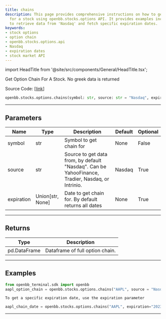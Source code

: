 ```yaml
---
title: chains
description: This page provides comprehensive instructions on how to get option chain
  for a stock using openbb.stocks.options API. It provides examples including how
  to retrieve data from 'Nasdaq' and fetch specific expiration dates.
keywords:
- stock options
- option chain
- openbb.stocks.options.api
- Nasdaq
- expiration dates
- stock market API
---
```


import HeadTitle from '@site/src/components/General/HeadTitle.tsx';

<HeadTitle title="stocks.options.chains - Reference | OpenBB SDK Docs" />

Get Option Chain For A Stock.  No greek data is returned

Source Code: [[link](https://github.com/OpenBB-finance/OpenBBTerminal/tree/main/openbb_terminal/stocks/options/options_sdk_helper.py#L32)]

```python wordwrap
openbb.stocks.options.chains(symbol: str, source: str = "Nasdaq", expiration: Optional[str] = None)
```

---

## Parameters

| Name | Type | Description | Default | Optional |
| ---- | ---- | ----------- | ------- | -------- |
| symbol | str | Symbol to get chain for | None | False |
| source | str | Source to get data from, by default "Nasdaq". Can be YahooFinance, Tradier, Nasdaq, or Intrinio. | Nasdaq | True |
| expiration | Union[str, None] | Date to get chain for.  By default returns all dates | None | True |


---

## Returns

| Type | Description |
| ---- | ----------- |
| pd.DataFrame | Dataframe of full option chain. |
---

## Examples

```python
from openbb_terminal.sdk import openbb
aapl_option_chain = openbb.stocks.options.chains("AAPL", source = "Nasdaq")
```

```
To get a specific expiration date, use the expiration parameter
```
```python
aapl_chain_date = openbb.stocks.options.chains("AAPL", expiration="2023-07-21", source="Nasdaq")
```

---

